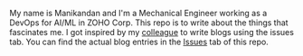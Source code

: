 My name is Manikandan and I'm a Mechanical Engineer working as a DevOps for AI/ML in ZOHO Corp. This repo is to write about the things that fascinates me. I got inspired by my [colleague](https://github.com/scarecrow1123/blog) to write blogs using the issues tab. You can find the actual blog entries in the [Issues](https://github.com/ManikandanBalasubramanian/blog/issues) tab of this repo.
